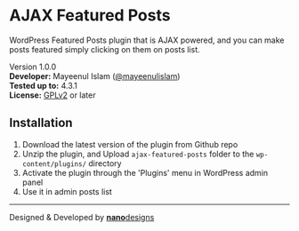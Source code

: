 # AJAX Featured Posts
WordPress Featured Posts plugin that is AJAX powered, and you can make posts featured simply clicking on them on posts list.

Version 1.0.0<br>
**Developer:** Mayeenul Islam ([@mayeenulislam](http://twitter.com/mayeenulislam))<br>
**Tested up to:** 4.3.1<br>
**License:** [GPLv2](http://www.gnu.org/licenses/gpl-2.0.html) or later

## Installation

1. Download the latest version of the plugin from Github repo
2. Unzip the plugin, and Upload `ajax-featured-posts` folder to the `wp-content/plugins/` directory
3. Activate the plugin through the 'Plugins' menu in WordPress admin panel
4. Use it in admin posts list

__________________
Designed &amp; Developed by [**nano**designs](http://nanodesignsbd.com/)